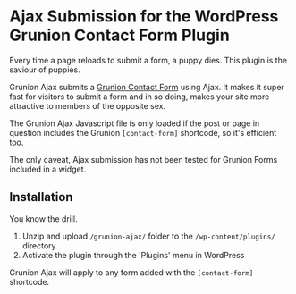 # Ajax Submission for the WordPress Grunion Contact Form Plugin

Every time a page reloads to submit a form, a puppy dies. This plugin is the saviour of puppies. 

Grunion Ajax submits a [Grunion Contact Form](http://wordpress.org/extend/plugins/grunion-contact-form/) using Ajax. It makes it super fast for visitors to submit a form and in so doing, makes your site more attractive to members of the opposite sex. 

The Grunion Ajax Javascript file is only loaded if the post or page in question includes the Grunion `[contact-form]` shortcode, so it's efficient too.

The only caveat, Ajax submission has not been tested for Grunion Forms included in a widget. 


## Installation

You know the drill. 

1. Unzip and upload `/grunion-ajax/` folder to the `/wp-content/plugins/` directory
2. Activate the plugin through the 'Plugins' menu in WordPress

Grunion Ajax will apply to any form added with the `[contact-form]` shortcode.
